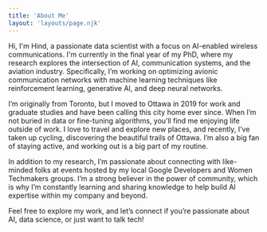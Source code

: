 ```yaml
---
title: 'About Me'
layout: 'layouts/page.njk'
---
```


Hi, I'm Hind, a passionate data scientist with a focus on AI-enabled wireless communications. I'm currently in the final year of my PhD, where my research explores the intersection of AI, communication systems, and the aviation industry. Specifically, I’m working on optimizing avionic communication networks with machine learning techniques like reinforcement learning, generative AI, and deep neural networks.

I’m originally from Toronto, but I moved to Ottawa in 2019 for work and graduate studies and have been calling this city home ever since. When I’m not buried in data or fine-tuning algorithms, you’ll find me enjoying life outside of work. I love to travel and explore new places, and recently, I’ve taken up cycling, discovering the beautiful trails of Ottawa. I’m also a big fan of staying active, and working out is a big part of my routine.

In addition to my research, I’m passionate about connecting with like-minded folks at events hosted by my local Google Developers and Women Techmakers groups. I’m a strong believer in the power of community, which is why I’m constantly learning and sharing knowledge to help build AI expertise within my company and beyond.

Feel free to explore my work, and let’s connect if you’re passionate about AI, data science, or just want to talk tech!